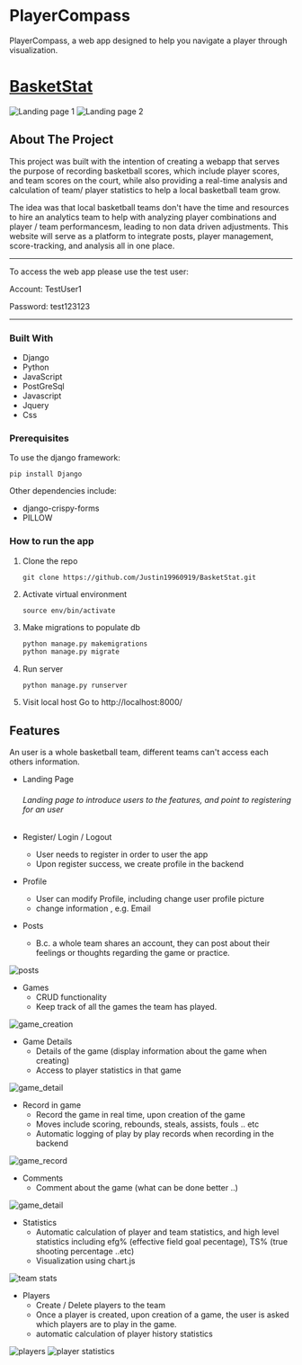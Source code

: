 # PlayerCompass
PlayerCompass, a web app designed to help you navigate a player through visualization.


# [BasketStat](https://basketball-stat.herokuapp.com)


<img src="photos/landing_page.png" alt="Landing page 1"/>
<img src="photos/landing_page2.png" alt="Landing page 2"/>

## About The Project
This project was built with the intention of creating a webapp that serves the purpose of recording basketball scores, which include
player scores, and team scores on the court, while also providing a real-time analysis and calculation of team/ player statistics to help 
a local basketball team grow. 

The idea was that local basketball teams don't have the time and resources to hire an analytics team to help with analyzing player combinations
and player / team performancesm, leading to non data driven adjustments. This website will serve as a platform to integrate posts, player management, 
score-tracking, and analysis all in one place.

***
To access the web app please use the test user:

Account: TestUser1

Password: test123123

***
### Built With

* Django
* Python 
* JavaScript
* PostGreSql
* Javascript
* Jquery
* Css


### Prerequisites
To use the django framework:
```
pip install Django
```
Other dependencies include:
- django-crispy-forms
- PILLOW


### How to run the app

1. Clone the repo
   ```
   git clone https://github.com/Justin19960919/BasketStat.git
   ```
2. Activate virtual environment
   ```
   source env/bin/activate
   ```
   
3. Make migrations to populate db
   ```python
   python manage.py makemigrations
   python manage.py migrate
   ```

4. Run server
   ```
   python manage.py runserver
   ```

5. Visit local host
   Go to http://localhost:8000/


## Features
An user is a whole basketball team, different teams can't access each others information.
- Landing Page
   ###### Landing page to introduce users to the features, and point to registering for an user

- Register/ Login / Logout
   - User needs to register in order to user the app
   - Upon register success, we create profile in the backend


- Profile
   - User can modify Profile, including change user profile picture
   - change information , e.g. Email


- Posts
   - B.c. a whole team shares an account, they can post about their feelings or thoughts
   regarding the game or practice.

<img src="photos/posts.png" alt="posts"/>

- Games
   - CRUD functionality 
   - Keep track of all the games the team has played.

<img src="photos/game_create.png" alt="game_creation"/>

- Game Details
   - Details of the game (display information about the game when creating)
   - Access to player statistics in that game

<img src="photos/game_detail.png" alt="game_detail"/>

- Record in game
   - Record the game in real time, upon creation of the game
   - Moves include scoring, rebounds, steals, assists, fouls .. etc
   - Automatic logging of play by play records when recording in the backend

<img src="photos/game_record.png" alt="game_record"/>

- Comments
   - Comment about the game (what can be done better ..)

<img src="photos/game_detail.png" alt="game_detail"/>

- Statistics
   - Automatic calculation of player and team statistics, and high level statistics including efg% (effective field goal pecentage), TS% (true shooting percentage ..etc)
   - Visualization using chart.js

<img src="photos/team_statistics.png" alt="team stats"/>

- Players
   - Create / Delete players to the team
   - Once a player is created, upon creation of a game, the user is asked which players are to play in the game.
   - automatic calculation of player history statistics

<img src="photos/players.png" alt="players"/>
<img src="photos/player_stats.png" alt="player statistics"/>
